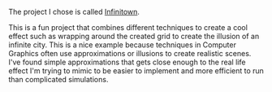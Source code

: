 The project I chose is called [Infinitown](https://demos.littleworkshop.fr/infinitown).

This is a fun project that combines different techniques to create a cool effect such as wrapping around the created grid to create the illusion of an infinite city. This is a nice example because techniques in Computer Graphics often use approximations or illusions to create realistic scenes. I've found simple approximations that gets close enough to the real life effect I'm trying to mimic to be easier to implement and more efficient to run than complicated simulations.